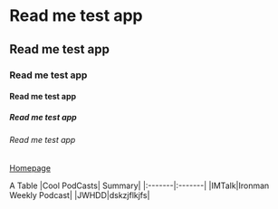 # Read me test app
## Read me test app
### Read me test app
#### Read me test app
##### Read me test app
###### Read me test app


[Homepage](https://www.youtube.com/watch?v=OoQ_gNTR_tc)


A Table
|Cool PodCasts| Summary|
|:-------|:-------|
|IMTalk|Ironman Weekly Podcast|
|JWHDD|dskzjflkjfs|

